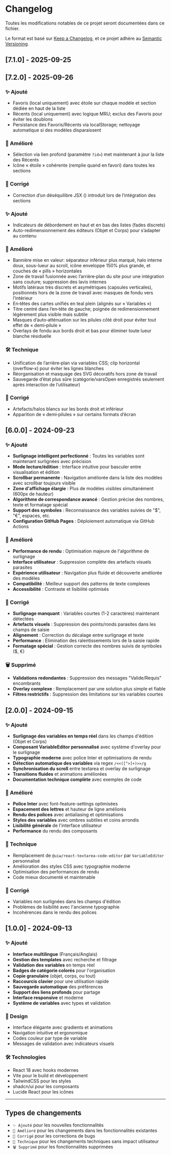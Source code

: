# Changelog

Toutes les modifications notables de ce projet seront documentées dans ce fichier.

Le format est basé sur [Keep a Changelog](https://keepachangelog.com/fr/1.0.0/),
et ce projet adhère au [Semantic Versioning](https://semver.org/spec/v2.0.0.html).

## [7.1.0] - 2025-09-25

## [7.2.0] - 2025-09-26

### ✨ Ajouté

- Favoris (local uniquement) avec étoile sur chaque modèle et section dédiée en haut de la liste
- Récents (local uniquement) avec logique MRU; exclus des Favoris pour éviter les doublons
- Persistance des Favoris/Récents via localStorage; nettoyage automatique si des modèles disparaissent

### 🎨 Amélioré

- Sélection via lien profond (paramètre `?id=`) met maintenant à jour la liste des Récents
- Icône « étoile » cohérente (remplie quand en favori) dans toutes les sections

### 🐛 Corrigé

- Correction d’un déséquilibre JSX (<CardContent>) introduit lors de l’intégration des sections


### ✨ Ajouté

- Indicateurs de débordement en haut et en bas des listes (fades discrets)
- Auto-redimensionnement des éditeurs (Objet et Corps) pour s’adapter au contenu

### 🎨 Amélioré

- Bannière mise en valeur: séparateur inférieur plus marqué, halo interne doux, sous-lueur au scroll, icône enveloppe 150% plus grande, et couches de « pills » horizontales
- Zone de travail fusionnée avec l’arrière‑plan du site pour une intégration sans couture; suppression des lavis internes
- Motifs latéraux très discrets et asymétriques (capsules verticales), positionnés hors de la zone de travail avec masques de fondu vers l’intérieur
- En‑têtes des cartes unifiés en teal plein (alignés sur « Variables »)
- Titre centré dans l’en‑tête de gauche; poignée de redimensionnement légèrement plus visible mais subtile
- Masques d’auto‑atténuation sur les pilules côté droit pour éviter tout effet de « demi‑pilule »
- Overlays de fondu aux bords droit et bas pour éliminer toute lueur blanche résiduelle

### 🛠️ Technique

- Unification de l’arrière‑plan via variables CSS; clip horizontal (overflow‑x) pour éviter les lignes blanches
- Réorganisation et masquage des SVG décoratifs hors zone de travail
- Sauvegarde d’état plus sûre (catégorie/varsOpen enregistrés seulement après interaction de l’utilisateur)

### 🐛 Corrigé

- Artefacts/halos blancs sur les bords droit et inférieur
- Apparition de « demi‑pilules » sur certains formats d’écran

## [6.0.0] - 2024-09-23

### ✨ Ajouté

- **Surlignage intelligent perfectionné** : Toutes les variables sont maintenant surlignées avec précision
- **Mode lecture/édition** : Interface intuitive pour basculer entre visualisation et édition
- **Scrollbar permanente** : Navigation améliorée dans la liste des modèles avec scrollbar toujours visible
- **Zone d'affichage élargie** : Plus de modèles visibles simultanément (600px de hauteur)
- **Algorithme de correspondance avancé** : Gestion précise des nombres, texte et formatage spécial
- **Support des symboles** : Reconnaissance des variables suivies de "$", "€", espaces, etc.
- **Configuration GitHub Pages** : Déploiement automatique via GitHub Actions

### 🔧 Amélioré

- **Performance de rendu** : Optimisation majeure de l'algorithme de surlignage
- **Interface utilisateur** : Suppression complète des artefacts visuels parasites
- **Expérience utilisateur** : Navigation plus fluide et découverte améliorée des modèles
- **Compatibilité** : Meilleur support des patterns de texte complexes
- **Accessibilité** : Contraste et lisibilité optimisés

### 🐛 Corrigé

- **Surlignage manquant** : Variables courtes (1-2 caractères) maintenant détectées
- **Artefacts visuels** : Suppression des points/ronds parasites dans les champs de saisie
- **Alignement** : Correction du décalage entre surlignage et texte
- **Performance** : Élimination des ralentissements lors de la saisie rapide
- **Formatage spécial** : Gestion correcte des nombres suivis de symboles ($, €)

### 🗑️ Supprimé

- **Validations redondantes** : Suppression des messages "Valide/Requis" encombrants
- **Overlay complexe** : Remplacement par une solution plus simple et fiable
- **Filtres restrictifs** : Suppression des limitations sur les variables courtes

## [2.0.0] - 2024-09-15

### ✨ Ajouté

- **Surlignage des variables en temps réel** dans les champs d'édition (Objet et Corps)
- **Composant VariableEditor personnalisé** avec système d'overlay pour le surlignage
- **Typographie moderne** avec police Inter et optimisations de rendu
- **Détection automatique des variables** via regex `/<<([^>]+)>>/g`
- **Synchronisation du scroll** entre textarea et overlay de surlignage
- **Transitions fluides** et animations améliorées
- **Documentation technique complète** avec exemples de code

### 🎨 Amélioré

- **Police Inter** avec font-feature-settings optimisées
- **Espacement des lettres** et hauteur de ligne améliorés
- **Rendu des polices** avec antialiasing et optimisations
- **Styles des variables** avec ombres subtiles et coins arrondis
- **Lisibilité générale** de l'interface utilisateur
- **Performance** du rendu des composants

### 🔧 Technique

- Remplacement de `@uiw/react-textarea-code-editor` par `VariableEditor` personnalisé
- Amélioration des styles CSS avec typographie moderne
- Optimisation des performances de rendu
- Code mieux documenté et maintenable

### 🐛 Corrigé

- Variables non surlignées dans les champs d'édition
- Problèmes de lisibilité avec l'ancienne typographie
- Incohérences dans le rendu des polices

## [1.0.0] - 2024-09-13

### ✨ Ajouté

- **Interface multilingue** (Français/Anglais)
- **Gestion des templates** avec recherche et filtrage
- **Validation des variables** en temps réel
- **Badges de catégorie colorés** pour l'organisation
- **Copie granulaire** (objet, corps, ou tout)
- **Raccourcis clavier** pour une utilisation rapide
- **Sauvegarde automatique** des préférences
- **Support des liens profonds** pour partage
- **Interface responsive** et moderne
- **Système de variables** avec types et validation

### 🎨 Design

- Interface élégante avec gradients et animations
- Navigation intuitive et ergonomique
- Codes couleur par type de variable
- Messages de validation avec indicateurs visuels

### 🛠️ Technologies

- React 18 avec hooks modernes
- Vite pour le build et développement
- TailwindCSS pour les styles
- shadcn/ui pour les composants
- Lucide React pour les icônes

---

## Types de changements

- `✨ Ajouté` pour les nouvelles fonctionnalités
- `🎨 Amélioré` pour les changements dans les fonctionnalités existantes
- `🐛 Corrigé` pour les corrections de bugs
- `🔧 Technique` pour les changements techniques sans impact utilisateur
- `🗑️ Supprimé` pour les fonctionnalités supprimées

